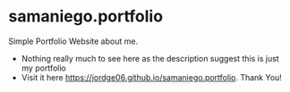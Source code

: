# samaniego.portfolio
Simple Portfolio Website about me.

- Nothing really much to see here as the description suggest this is just my portfolio
- Visit it here https://jordge06.github.io/samaniego.portfolio. Thank You!
